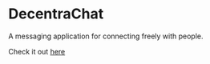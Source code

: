 # DecentraChat
A messaging application for connecting freely with people.

Check it out [here](https://bchatappeqwz.kfirjgyswf.dopraxrocks.com/)

